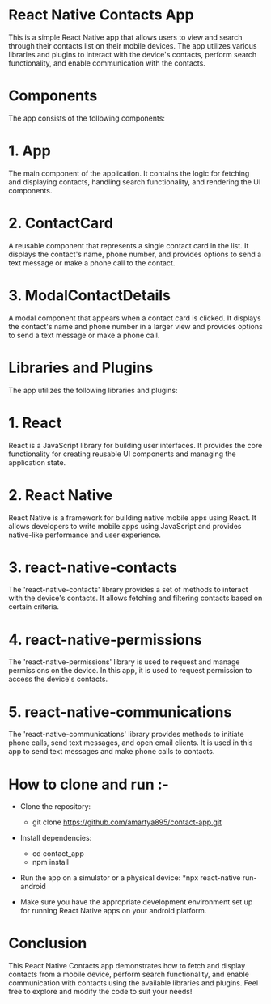 # React Native Contacts App
This is a simple React Native app that allows users to view and search through their contacts list on their mobile devices. The app        utilizes various libraries and plugins to interact with the device's contacts, perform search functionality, and enable communication with the contacts.

# Components
The app consists of the following components:
# 1. App
The main component of the application. It contains the logic for fetching and displaying contacts, handling search functionality, and rendering the UI components.

# 2. ContactCard
A reusable component that represents a single contact card in the list. It displays the contact's name, phone number, and provides options to send a text message or make a phone call to the contact.

# 3. ModalContactDetails
A modal component that appears when a contact card is clicked. It displays the contact's name and phone number in a larger view and provides options to send a text message or make a phone call.

# Libraries and Plugins
The app utilizes the following libraries and plugins:

# 1. React
React is a JavaScript library for building user interfaces. It provides the core functionality for creating reusable UI components and managing the application state.

# 2. React Native
React Native is a framework for building native mobile apps using React. It allows developers to write mobile apps using JavaScript and provides native-like performance and user experience.

# 3. react-native-contacts
The 'react-native-contacts' library provides a set of methods to interact with the device's contacts. It allows fetching and filtering contacts based on certain criteria.

# 4. react-native-permissions
The 'react-native-permissions' library is used to request and manage permissions on the device. In this app, it is used to request permission to access the device's contacts.

# 5. react-native-communications
The 'react-native-communications' library provides methods to initiate phone calls, send text messages, and open email clients. It is used in this app to send text messages and make phone calls to contacts.

# How to clone and run :-
 * Clone the repository:
    * git clone https://github.com/amartya895/contact-app.git
 * Install dependencies:
    * cd contact_app
    * npm install
 * Run the app on a simulator or a physical device:
      *npx react-native run-android
      
* Make sure you have the appropriate development environment set up for running React Native apps on your android platform.

# Conclusion
This React Native Contacts app demonstrates how to fetch and display contacts from a mobile device, perform search functionality, and enable communication with contacts using the available libraries and plugins. Feel free to explore and modify the code to suit your needs!
